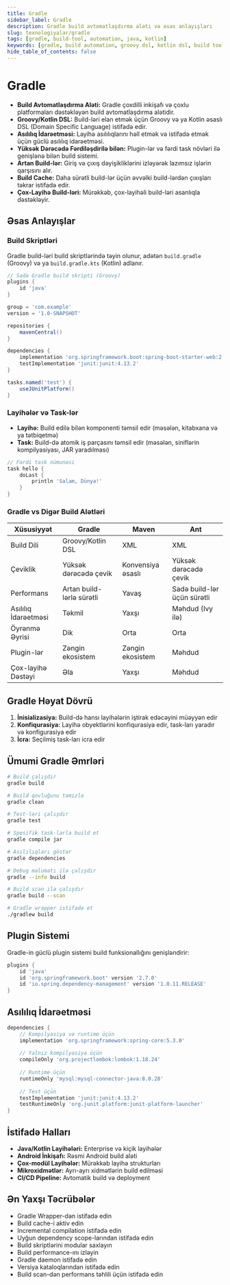```yaml
---
title: Gradle
sidebar_label: Gradle
description: Gradle build avtomatlaşdırma aləti və əsas anlayışları
slug: texnologiyalar/gradle
tags: [gradle, build-tool, automation, java, kotlin]
keywords: [gradle, build automation, groovy dsl, kotlin dsl, build tool]
hide_table_of_contents: false
---
```


# Gradle

- **Build Avtomatlaşdırma Aləti:** Gradle çoxdilli inkişafı və çoxlu platformaları dəstəkləyən build avtomatlaşdırma alətidir.
- **Groovy/Kotlin DSL:** Build-ləri elan etmək üçün Groovy və ya Kotlin əsaslı DSL (Domain Specific Language) istifadə edir.
- **Asılılıq İdarəetməsi:** Layihə asılılıqlarını həll etmək və istifadə etmək üçün güclü asılılıq idarəetməsi.
- **Yüksək Dərəcədə Fərdiləşdirilə bilən:** Plugin-lər və fərdi task növləri ilə genişlənə bilən build sistemi.
- **Artan Build-lər:** Giriş və çıxış dəyişikliklərini izləyərək lazımsız işlərin qarşısını alır.
- **Build Cache:** Daha sürətli build-lər üçün əvvəlki build-lərdən çıxışları təkrar istifadə edir.
- **Çox-Layihə Build-ləri:** Mürəkkəb, çox-layihəli build-ləri asanlıqla dəstəkləyir.

## Əsas Anlayışlar

### Build Skriptləri

Gradle build-ləri build skriptlərində təyin olunur, adətən `build.gradle` (Groovy) və ya `build.gradle.kts` (Kotlin) adlanır.

```groovy
// Sadə Gradle build skripti (Groovy)
plugins {
    id 'java'
}

group = 'com.example'
version = '1.0-SNAPSHOT'

repositories {
    mavenCentral()
}

dependencies {
    implementation 'org.springframework.boot:spring-boot-starter-web:2.7.0'
    testImplementation 'junit:junit:4.13.2'
}

tasks.named('test') {
    useJUnitPlatform()
}
```

### Layihələr və Task-lər

- **Layihə:** Build edilə bilən komponenti təmsil edir (məsələn, kitabxana və ya tətbiqetmə)
- **Task:** Build-də atomik iş parçasını təmsil edir (məsələn, siniflərin kompilyasiyası, JAR yaradılması)

```groovy
// Fərdi task nümunəsi
task hello {
    doLast {
        println 'Salam, Dünya!'
    }
}
```

### Gradle vs Digər Build Alətləri

| Xüsusiyyət | Gradle | Maven | Ant |
|------------|--------|-------|-----|
| Build Dili | Groovy/Kotlin DSL | XML | XML |
| Çeviklik | Yüksək dərəcədə çevik | Konvensiya əsaslı | Yüksək dərəcədə çevik |
| Performans | Artan build-lərlə sürətli | Yavaş | Sadə build-lər üçün sürətli |
| Asılılıq İdarəetməsi | Təkmil | Yaxşı | Məhdud (Ivy ilə) |
| Öyrənmə Əyrisi | Dik | Orta | Orta |
| Plugin-lər | Zəngin ekosistem | Zəngin ekosistem | Məhdud |
| Çox-layihə Dəstəyi | Əla | Yaxşı | Məhdud |

## Gradle Həyat Dövrü

1. **İnisializasiya:** Build-də hansı layihələrin iştirak edəcəyini müəyyən edir
2. **Konfiqurasiya:** Layihə obyektlərini konfiqurasiya edir, task-ları yaradır və konfigurasiya edir
3. **İcra:** Seçilmiş task-ları icra edir

## Ümumi Gradle Əmrləri

```bash
# Build çalışdır
gradle build

# Build qovluğunu təmizlə
gradle clean

# Test-ləri çalışdır
gradle test

# Spesifik task-larla build et
gradle compile jar

# Asılılıqları göstər
gradle dependencies

# Debug məlumatı ilə çalışdır
gradle --info build

# Build scan ilə çalışdır
gradle build --scan

# Gradle wrapper istifadə et
./gradlew build
```

## Plugin Sistemi

Gradle-in güclü plugin sistemi build funksionallığını genişləndirir:

```groovy
plugins {
    id 'java'
    id 'org.springframework.boot' version '2.7.0'
    id 'io.spring.dependency-management' version '1.0.11.RELEASE'
}
```

## Asılılıq İdarəetməsi

```groovy
dependencies {
    // Kompilyasiya və runtime üçün
    implementation 'org.springframework:spring-core:5.3.0'
    
    // Yalnız kompilyasiya üçün
    compileOnly 'org.projectlombok:lombok:1.18.24'
    
    // Runtime üçün
    runtimeOnly 'mysql:mysql-connector-java:8.0.28'
    
    // Test üçün
    testImplementation 'junit:junit:4.13.2'
    testRuntimeOnly 'org.junit.platform:junit-platform-launcher'
}
```

## İstifadə Halları

- **Java/Kotlin Layihələri:** Enterprise və kiçik layihələr
- **Android İnkişafı:** Rəsmi Android build aləti
- **Çox-modül Layihələr:** Mürəkkəb layihə strukturları
- **Mikroxidmətlər:** Ayrı-ayrı xidmətlərin build edilməsi
- **CI/CD Pipeline:** Avtomatik build və deployment

## Ən Yaxşı Təcrübələr

- Gradle Wrapper-dən istifadə edin
- Build cache-i aktiv edin
- Incremental compilation istifadə edin
- Uyğun dependency scope-larından istifadə edin
- Build skriptlərini modular saxlayın
- Build performance-ını izləyin
- Gradle daemon istifadə edin
- Versiya kataloqlarından istifadə edin
- Build scan-dən performans təhlili üçün istifadə edin
